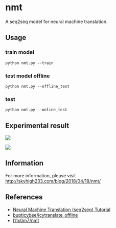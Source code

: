 # nmt

A seq2seq model for neural machine translation.

## Usage

### train model

`python nmt.py --train`

### test model offline

`python nmt.py --offline_test`

### test

`python nmt.py --online_test`

## Experimental result

![](http://odjt9j2ec.bkt.clouddn.com/nmt-1.png)

![](http://odjt9j2ec.bkt.clouddn.com/nmt-2.png)

## Information

For more information, please visit http://skyhigh233.com/blog/2018/04/18/nmt/

## References

* [Neural Machine Translation (seq2seq) Tutorial](https://github.com/tensorflow/nmt#wmt-german-english)
* [bupticybee/icytranslate_offline](https://github.com/bupticybee/icytranslate_offline/blob/master/align-and-translate-char.ipynb)
* [l11x0m7/nmt](https://github.com/l11x0m7/nmt)
